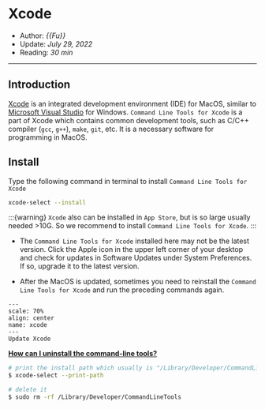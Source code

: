 # Xcode

- Author: *{{Fu}}*
- Update: *July 29, 2022*
- Reading: *30 min*

---


## Introduction

[Xcode](https://developer.apple.com/cn/xcode/) is an integrated development environment (IDE) for MacOS, similar to [Microsoft Visual Studio](https://visualstudio.microsoft.com/) for Windows. `Command Line Tools for Xcode` is a part of Xcode which contains common development tools, such as C/C++ compiler (`gcc`, `g++`), `make`, `git`, etc. It is a necessary software for programming in MacOS.



## Install

Type the following command in terminal to install `Command Line Tools for Xcode`

```bash
xcode-select --install
```

:::{warning}
`Xcode` also can be installed in `App Store`, but is so large usually needed >10G. So we recommend to install `Command Line Tools for Xcode`.
:::

- The `Command Line Tools for Xcode` installed here may not be the latest version. Click the Apple icon in the upper left corner of your desktop and check for updates in Software Updates under System Preferences. If so, upgrade it to the latest version. 

- After the MacOS is updated, sometimes you need to reinstall the `Command Line Tools for Xcode` and run the preceding commands again.

```{figure} ./img/Xcode-1.jpg
---
scale: 70%
align: center
name: xcode
---
Update Xcode
```



[**How can I uninstall the command-line tools?**](https://developer.apple.com/library/archive/technotes/tn2339/_index.html#//apple_ref/doc/uid/DTS40014588-CH1-HOW_CAN_I_UNINSTALL_THE_COMMAND_LINE_TOOLS_)


```bash
# print the install path which usually is "/Library/Developer/CommandLineTools"
$ xcode-select --print-path

# delete it
$ sudo rm -rf /Library/Developer/CommandLineTools
```
